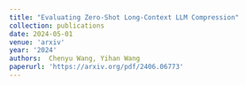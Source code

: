 ```yaml
---
title: "Evaluating Zero-Shot Long-Context LLM Compression"
collection: publications
date: 2024-05-01
venue: 'arxiv'
year: '2024'
authors:  Chenyu Wang, Yihan Wang
paperurl: 'https://arxiv.org/pdf/2406.06773'
---
```

